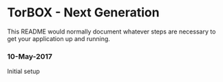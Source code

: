 # TorBOX - Next Generation #

This README would normally document whatever steps are necessary to get your application up and running.

### 10-May-2017
Initial setup